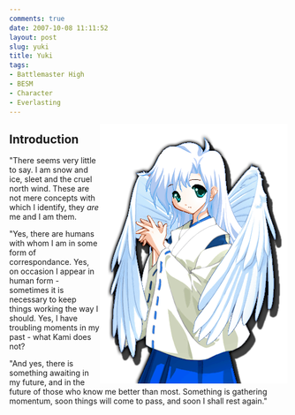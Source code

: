 ```yaml
---
comments: true
date: 2007-10-08 11:11:52
layout: post
slug: yuki
title: Yuki
tags:
- Battlemaster High
- BESM
- Character
- Everlasting
---
```


<p><img src="/fiction/characters/portraits/yuki.png" style="float:right" /></p>
<h2>Introduction</h2>
<div>
<p>"There seems very little to say.  I am snow and ice, sleet and the cruel north wind.  These are not mere concepts with which I identify, they <i>are</i> me and I am them.</p>
<p>"Yes, there are humans with whom I am in some form of correspondance.  Yes, on occasion I appear in human form - sometimes it is necessary to keep things working the way I should.  Yes, I have troubling moments in my past - what Kami does not?</p>
<p>"And yes, there is something awaiting in my future, and in the future of those who know me better than most.  Something is gathering momentum, soon things will come to pass, and soon I shall rest again."</p>
</div>
